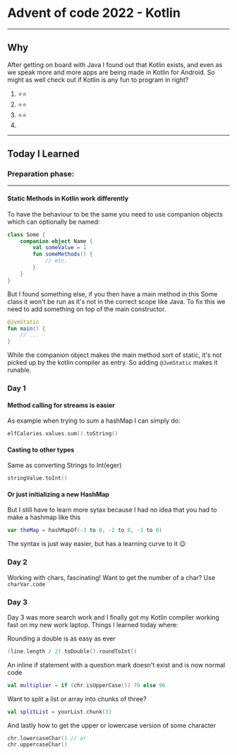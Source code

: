 # Advent of code 2022 - Kotlin

---

## Why

After getting on board with Java I found out that Kotlin exists, and even as we speak more and more apps are being made in Kotlin
for Android. So might as well check out if Kotlin is any fun to program in right?

1. ⭐⭐
2. ⭐⭐
3. ⭐⭐
4. 

---

## Today I Learned

### Preparation phase:

---

#### Static Methods in Kotlin work differently

To have the behaviour to be the same you need to use companion objects which can optionally be named:

```kotlin
class Some {
    companion object Name {
        val someValue = 1
        fun someMethods() {
            // etc.
        }
    }
}
```

But I found something else, if you then have a main method in this Some class it won't be run as it's not in the correct scope like Java.
To fix this we need to add something on top of the main constructor.

```kotlin
@JvmStatic
fun main() {
    // ...
}
``` 

While the companion object makes the main method sort of static, it's not picked up by the kotlin compiler as entry. So
adding `@JvmStatic` makes it runable.

### Day 1

#### Method calling for streams is easier

As example when trying to sum a hashMap I can simply do:

```kotlin
elfCalories.values.sum().toString()
```

#### Casting to other types

Same as converting Strings to Int(eger)

```kotlin
stringValue.toInt()
```

#### Or just initializing a new HashMap

But I still have to learn more sytax because I had no idea that you had to make a hashmap like this

```kotlin
var theMap = hashMapOf(-3 to 0, -2 to 0, -1 to 0)
```

The syntax is just way easier, but has a learning curve to it 😉

### Day 2

Working with chars, fascinating! Want to get the number of a char? Use `charVar.code`


### Day 3

Day 3 was more search work and I finally got my Kotlin compiler working fast on my new work laptop.
Things I learned today where:

Rounding a double is as easy as ever
```kotlin
(line.length / 2).toDouble().roundToInt()
```

An inline if statement with a question mark doesn't exist and is now normal code
```kotlin
val multiplier = if (chr.isUpperCase()) 70 else 96
```

Want to split a list or array into chunks of three?
```kotlin
val splitList = yourList.chunk(3)
```

And lastly how to get the upper or lowercase version of some character
```kotlin
chr.lowercaseChar() // or
chr.uppercaseChar()
```




